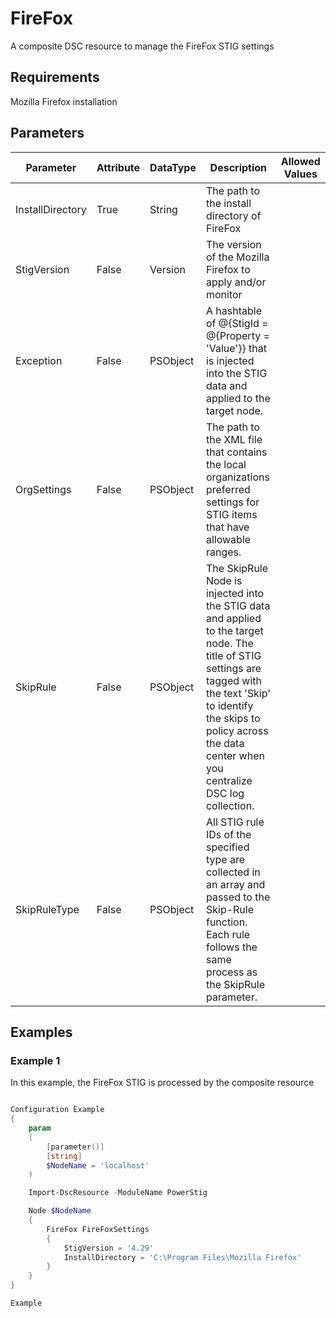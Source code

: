 ﻿# FireFox

A composite DSC resource to manage the FireFox STIG settings

## Requirements

Mozilla Firefox installation

## Parameters

| Parameter | Attribute | DataType | Description | Allowed Values |
| --------- | --------- | -------- | ----------- | -------------- |
| InstallDirectory | True | String | The path to the install directory of FireFox | |
| StigVersion | False | Version | The version of the Mozilla Firefox to apply and/or monitor | |
| Exception | False | PSObject | A hashtable of @{StigId = @{Property = 'Value'}} that is injected into the STIG data and applied to the target node. |  |
| OrgSettings | False | PSObject | The path to the XML file that contains the local organizations preferred settings for STIG items that have allowable ranges. |  |
| SkipRule | False | PSObject | The SkipRule Node is injected into the STIG data and applied to the target node. The title of STIG settings are tagged with the text 'Skip' to identify the skips to policy across the data center when you centralize DSC log collection. |  |
| SkipRuleType | False | PSObject | All STIG rule IDs of the specified type are collected in an array and passed to the Skip-Rule function. Each rule follows the same process as the SkipRule parameter. |  |

## Examples

### Example 1

In this example, the FireFox STIG is processed by the composite resource

```powershell

Configuration Example
{
    param
    (
        [parameter()]
        [string]
        $NodeName = 'localhost'
    )

    Import-DscResource -ModuleName PowerStig

    Node $NodeName
    {
        FireFox FireFoxSettings
        {
            StigVersion = '4.29'
            InstallDirectory = 'C:\Program Files\Mozilla Firefox'
        }
    }
}

Example

```
